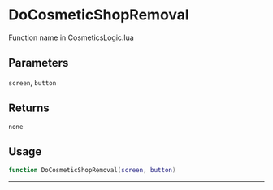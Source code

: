 # DoCosmeticShopRemoval
Function name in CosmeticsLogic.lua
## Parameters
`screen`, `button`
## Returns
`none`
## Usage
```lua
function DoCosmeticShopRemoval(screen, button)
```
---
